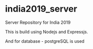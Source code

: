 # india2019_server
Server Repository for India 2019

This is build using Nodejs and Expressjs.

And for database - postgreSQL is used